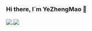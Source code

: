 ### Hi there, I`m YeZhengMao 👋
<a href="https://github.com/yezhem">
  <img align="center" src="https://github-readme-stats.vercel.app/api?username=yezhem&show_icons=true&theme=vue" />
</a>

<a href="https://github.com/yezhem">
  <img align="center" src="https://github-readme-stats.vercel.app/api/top-langs/?username=yezhem&layout=compact&theme=vue" />
</a>
